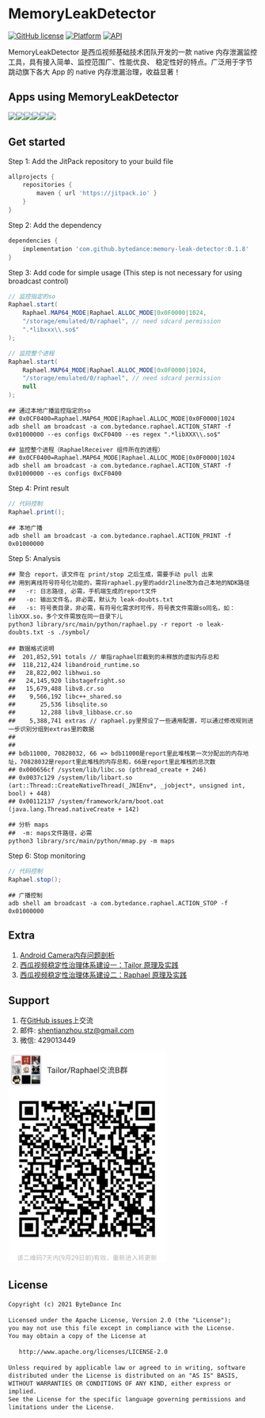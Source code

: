 # MemoryLeakDetector
[![GitHub license](https://img.shields.io/badge/license-Apache--2.0-brightgreen.svg)](https://github.com/bytedance/memory-leak-detector/blob/master/LICENSE)
[![Platform](https://img.shields.io/badge/Platform-Android-brightgreen.svg)](https://developer.android.com)
[![API](https://img.shields.io/badge/api-14%2B-green)](https://developer.android.com/about/dashboards)

MemoryLeakDetector 是西瓜视频基础技术团队开发的一款 native 内存泄漏监控工具，具有接入简单、监控范围广、性能优良、
稳定性好的特点。广泛用于字节跳动旗下各大 App 的 native 内存泄漏治理，收益显著！

## Apps using MemoryLeakDetector

<img src="docs/xigua.png" width="100"/><img src="docs/douyin.png" width="100"/><img src="docs/toutiao.png" width="100"/><img src="docs/huoshan.png" width="100"/><img src="docs/jianying.png" width="100"/><img src="docs/kaiyan.png" width="100"/>

## Get started

Step 1: Add the JitPack repository to your build file
```gradle
allprojects {
    repositories {
        maven { url 'https://jitpack.io' }
    }
}
```

Step 2: Add the dependency
```gradle
dependencies {
    implementation 'com.github.bytedance:memory-leak-detector:0.1.8'
}
```

Step 3: Add code for simple usage (This step is not necessary for using broadcast control)
```java
// 监控指定的so
Raphael.start(
    Raphael.MAP64_MODE|Raphael.ALLOC_MODE|0x0F0000|1024,
    "/storage/emulated/0/raphael", // need sdcard permission
    ".*libxxx\\.so$"
);
```

```java
// 监控整个进程
Raphael.start(
    Raphael.MAP64_MODE|Raphael.ALLOC_MODE|0x0F0000|1024,
    "/storage/emulated/0/raphael", // need sdcard permission
    null
);
```

```shell
## 通过本地广播监控指定的so
## 0x0CF0400=Raphael.MAP64_MODE|Raphael.ALLOC_MODE|0x0F0000|1024
adb shell am broadcast -a com.bytedance.raphael.ACTION_START -f 0x01000000 --es configs 0xCF0400 --es regex ".*libXXX\\.so$"
```

```shell
## 监控整个进程（RaphaelReceiver 组件所在的进程）
## 0x0CF0400=Raphael.MAP64_MODE|Raphael.ALLOC_MODE|0x0F0000|1024
adb shell am broadcast -a com.bytedance.raphael.ACTION_START -f 0x01000000 --es configs 0xCF0400
```

Step 4: Print result
```java
// 代码控制
Raphael.print();
```

```shell
## 本地广播
adb shell am broadcast -a com.bytedance.raphael.ACTION_PRINT -f 0x01000000
```

Step 5: Analysis
```shell
## 聚合 report，该文件在 print/stop 之后生成，需要手动 pull 出来
## 用到离线符号符号化功能的，需将raphael.py里的addr2line改为自己本地的NDK路径
##   -r: 日志路径, 必需，手机端生成的report文件
##   -o: 输出文件名，非必需，默认为 leak-doubts.txt
##   -s: 符号表目录，非必需，有符号化需求时可传，符号表文件需跟so同名，如：libXXX.so，多个文件需放在同一目录下儿
python3 library/src/main/python/raphael.py -r report -o leak-doubts.txt -s ./symbol/

## 数据格式说明
##  201,852,591	totals // 单指raphael拦截到的未释放的虚拟内存总和
##  118,212,424	libandroid_runtime.so
##   28,822,002	libhwui.so
##   24,145,920	libstagefright.so
##   15,679,488	libv8.cr.so
##    9,566,192	libc++_shared.so
##       25,536	libsqlite.so
##       12,288	libv8_libbase.cr.so
##    5,388,741	extras // raphael.py里预设了一些通用配置，可以通过修改规则进一步识别分组到extras里的数据
##
##
## bdb11000, 70828032, 66 => bdb11000是report里此堆栈第一次分配出的内存地址，70828032是report里此堆栈的内存总和，66是report里此堆栈的总次数
## 0x000656cf /system/lib/libc.so (pthread_create + 246)
## 0x0037c129 /system/lib/libart.so (art::Thread::CreateNativeThread(_JNIEnv*, _jobject*, unsigned int, bool) + 448)
## 0x00112137 /system/framework/arm/boot.oat (java.lang.Thread.nativeCreate + 142)
```

```shell
## 分析 maps
##  -m: maps文件路径，必需
python3 library/src/main/python/mmap.py -m maps
```

Step 6: Stop monitoring
```java
// 代码控制
Raphael.stop();
```

```shell
## 广播控制
adb shell am broadcast -a com.bytedance.raphael.ACTION_STOP -f 0x01000000
```

## Extra

1. [Android Camera内存问题剖析](https://mp.weixin.qq.com/s/-oaN-bOqHDjN30UP1FMpgA)
2. [西瓜视频稳定性治理体系建设一：Tailor 原理及实践](https://mp.weixin.qq.com/s/DWOQ9MSTkKSCBFQjPswPIQ)
3. [西瓜视频稳定性治理体系建设二：Raphael 原理及实践](https://mp.weixin.qq.com/s/RF3m9_v5bYTYbwY-d1RloQ)

## Support

1. 在[GitHub issues](https://github.com/bytedance/memory-leak-detector/issues)上交流
2. 邮件: <a href="mailto:shentianzhou.stz@gmail.com">shentianzhou.stz@gmail.com</a>
3. 微信: 429013449
<p align="left"><img src="docs/wechat.jpg" alt="Wechat group" width="320px"></p>

## License
~~~
Copyright (c) 2021 ByteDance Inc

Licensed under the Apache License, Version 2.0 (the "License");
you may not use this file except in compliance with the License.
You may obtain a copy of the License at

   http://www.apache.org/licenses/LICENSE-2.0

Unless required by applicable law or agreed to in writing, software
distributed under the License is distributed on an "AS IS" BASIS,
WITHOUT WARRANTIES OR CONDITIONS OF ANY KIND, either express or implied.
See the License for the specific language governing permissions and
limitations under the License.
~~~